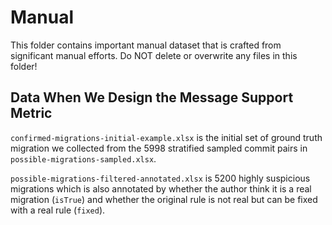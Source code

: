 # Manual

This folder contains important manual dataset that is crafted from significant manual efforts.
Do NOT delete or overwrite any files in this folder! 

## Data When We Design the Message Support Metric

`confirmed-migrations-initial-example.xlsx` is the initial set of ground truth migration we collected from the 5998 stratified sampled commit pairs in `possible-migrations-sampled.xlsx`.

`possible-migrations-filtered-annotated.xlsx` is 5200 highly suspicious migrations which is also annotated by whether the author think it is a real migration (`isTrue`) and whether the original rule is not real but can be fixed with a real rule (`fixed`).

